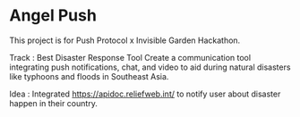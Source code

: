 # Angel Push

This project is for Push Protocol x Invisible Garden Hackathon.

Track : Best Disaster Response Tool
Create a communication tool integrating push notifications, chat, and video to aid during natural disasters like typhoons and floods in Southeast Asia.

Idea : Integrated https://apidoc.reliefweb.int/ to notify user about disaster happen in their country.